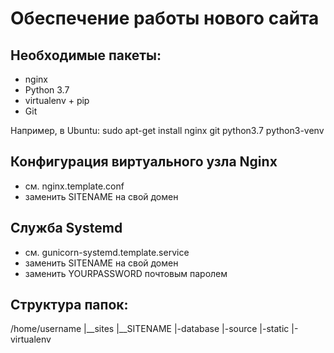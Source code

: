 Обеспечение работы нового сайта
================================
## Необходимые пакеты:
* nginx
* Python 3.7
* virtualenv + pip
* Git

Например, в Ubuntu:
	sudo apt-get install nginx git python3.7 python3-venv

## Конфигурация виртуального узла Nginx

* см. nginx.template.conf
* заменить SITENAME на свой домен

## Служба Systemd

* см. gunicorn-systemd.template.service
* заменить SITENAME на свой домен
* заменить YOURPASSWORD почтовым паролем

## Структура папок:

/home/username
|__sites
   |__SITENAME
      |-database
      |-source
      |-static
      |-virtualenv
